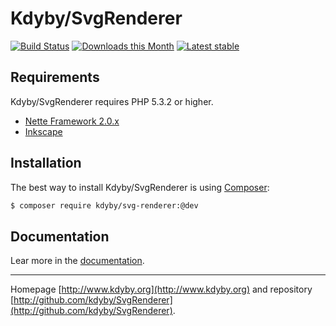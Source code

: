Kdyby/SvgRenderer
======

[![Build Status](https://travis-ci.org/Kdyby/SvgRenderer.svg?branch=master)](https://travis-ci.org/Kdyby/SvgRenderer)
[![Downloads this Month](https://img.shields.io/packagist/dm/Kdyby/SvgRenderer.svg)](https://packagist.org/packages/Kdyby/SvgRenderer)
[![Latest stable](https://img.shields.io/packagist/v/kdyby/svg-renderer.svg)](https://packagist.org/packages/kdyby/svg-renderer)


Requirements
------------

Kdyby/SvgRenderer requires PHP 5.3.2 or higher.

- [Nette Framework 2.0.x](https://github.com/nette/nette)
- [Inkscape](http://inkscape.org/)


Installation
------------

The best way to install Kdyby/SvgRenderer is using  [Composer](http://getcomposer.org/):

```sh
$ composer require kdyby/svg-renderer:@dev
```


Documentation
------------

Lear more in the [documentation](https://github.com/Kdyby/SvgRenderer/blob/master/docs/en/index.md).


-----

Homepage [http://www.kdyby.org](http://www.kdyby.org) and repository [http://github.com/kdyby/SvgRenderer](http://github.com/kdyby/SvgRenderer).
